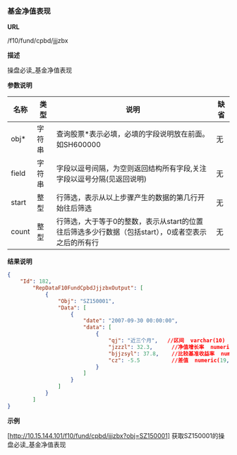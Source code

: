 
### 基金净值表现

**URL**

/f10/fund/cpbd/jjjzbx

**描述**

操盘必读_基金净值表现 

**参数说明**

|名称|类型|说明|缺省|
| -------- | -------- | -------- | -------- |
|obj\*|字符串|查询股票\*表示必填，必填的字段说明放在前面。如SH600000|无|
|field|字符串|字段以逗号间隔，为空则返回结构所有字段,关注字段以逗号分隔(见返回说明)|无|
|start|整型|行筛选，表示从以上步骤产生的数据的第几行开始往后筛选|无|
|count|整型|行筛选，大于等于0的整数，表示从start的位置往后筛选多少行数据（包括start），0或者空表示之后的所有行|无|


**结果说明**

```json
{
    "Id": 182,
        "RepDataF10FundCpbdJjjzbxOutput": [
            {
                "Obj": "SZ150001",
                "Data": [
                    {
                        "date": "2007-09-30 00:00:00",
                        "data": [
                            {
                                "qj": "近三个月",	//区间  varchar(10)   
                                "jzzzl": 32.3,		//净值增长率  numeric(19,4)    
                                "bjjzsyl": 37.8,	//比较基准收益率  numeric(19,4)       
                                "cz": -5.5			//差值  numeric(19,4)        
                            }
                        ]
                    }
            	]
       		}
    	]
}
```

**示例**

[http://10.15.144.101/f10/fund/cpbd/jjjzbx?obj=SZ150001]
获取SZ150001的操盘必读_基金净值表现 
